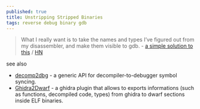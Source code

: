 ```yaml
---
published: true
title: Unstripping Stripped Binaries
tags: reverse debug binary gdb
---
```

> What I really want is to take the names and types I’ve figured out from my disassembler, and make them visible to gdb. - [a simple solution to this](http://lock.cmpxchg8b.com/symbols.html) / [HN](https://news.ycombinator.com/item?id=32603382)

see also
- [decomp2dbg](https://github.com/mahaloz/decomp2dbg) - a generic API for decompiler-to-debugger symbol syncing.
- [Ghidra2Dwarf](https://github.com/cesena/ghidra2dwarf) - a ghidra plugin that allows to exports informations (such as functions, decompiled code, types) from ghidra to dwarf sections inside ELF binaries.
